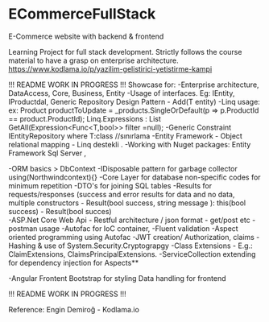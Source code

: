 # ECommerceFullStack
 E-Commerce website with backend & frontend

Learning Project for full stack development. Strictly follows the course material to have a grasp on enterprise architecture. https://www.kodlama.io/p/yazilim-gelistirici-yetistirme-kampi

!!! README WORK IN PROGRESS !!!
Showcase for: 
-Enterprise architecture, DataAccess, Core, Business, Entity
-Usage of interfaces. Eg: IEntity, IProductdal, Generic Repository Design Pattern - Add(T entity) 
-Linq usage: 
ex: Product productToUpdate = _products.SingleOrDefault(p => p.ProductId == product.ProductId);
Linq.Expressions :    List<T> GetAll(Expression<Func<T,bool>> filter =null);
-Generic Constraint IEntityRepository<T> where T:class //sınırlama
-Entity Framework - Object relational mapping -  Linq destekli . 
-Working with Nuget packages: Entity Framework Sql Server , 

-ORM basics > DbContext
-IDisposable pattern for garbage collector using(Northwindcontext){}
-Core Layer for database non-specific codes for minimum repetition
-DTO's for joining SQL tables 
-Results for requests/responses (success and error results for data and no data, multiple constructors - Result(bool success, string message ): this(bool success)  - Result(bool succes)  
-ASP.Net Core Web Api - Restful architecture / json format - get/post etc - postman usage 
-Autofac for IoC container,
-Fluent validation
-Aspect oriented programming using Autofac 
-JWT creation/ Authorization, claims 
-Hashing & use of System.Security.Cryptograpgy
-Class Extensions - E.g.: ClaimExtensions, ClaimsPrincipalExtensions.
-ServiceCollection extending for dependency injection for Aspects**

-Angular Frontent 
Bootstrap for styling
Data handling for frontend



!!! README WORK IN PROGRESS !!!

Reference: Engin Demiroğ - Kodlama.io 